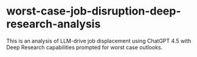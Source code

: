 # worst-case-job-disruption-deep-research-analysis
This is an analysis of LLM-drive job displacement using ChatGPT 4.5 with Deep Research capabilities prompted for worst case outlooks.
